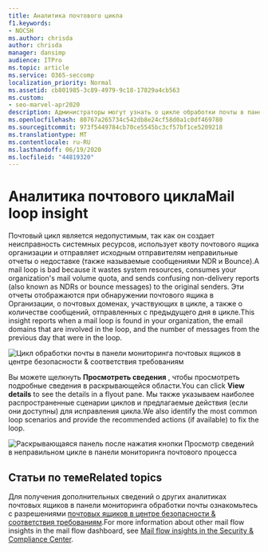 ```yaml
---
title: Аналитика почтового цикла
f1.keywords:
- NOCSH
ms.author: chrisda
author: chrisda
manager: dansimp
audience: ITPro
ms.topic: article
ms.service: O365-seccomp
localization_priority: Normal
ms.assetid: cb801985-3c89-4979-9c18-17829a4cb563
ms.custom:
- seo-marvel-apr2020
description: Администраторы могут узнать о цикле обработки почты в панели мониторинга "Управление почтовыми сообщениями" в центре безопасности & соответствия требованиям.
ms.openlocfilehash: 80767a265734c542db8e24cf58d0a1c0df469780
ms.sourcegitcommit: 973f5449784cb70ce5545bc3cf57bf1ce5209218
ms.translationtype: MT
ms.contentlocale: ru-RU
ms.lasthandoff: 06/19/2020
ms.locfileid: "44819320"
---
```

# <a name="mail-loop-insight"></a><span data-ttu-id="362ab-103">Аналитика почтового цикла</span><span class="sxs-lookup"><span data-stu-id="362ab-103">Mail loop insight</span></span>

<span data-ttu-id="362ab-104">Почтовый цикл является недопустимым, так как он создает неисправность системных ресурсов, использует квоту почтового ящика организации и отправляет исходным отправителям неправильные отчеты о недоставке (также называемые сообщениями NDR и Bounce).</span><span class="sxs-lookup"><span data-stu-id="362ab-104">A mail loop is bad because it wastes system resources, consumes your organization's mail volume quota, and sends confusing non-delivery reports (also known as NDRs or bounce messages) to the original senders.</span></span> <span data-ttu-id="362ab-105">Эти отчеты отображаются при обнаружении почтового ящика в Организации, о почтовых доменах, участвующих в цикле, а также о количестве сообщений, отправленных с предыдущего дня в цикле.</span><span class="sxs-lookup"><span data-stu-id="362ab-105">This insight reports when a mail loop is found in your organization, the email domains that are involved in the loop, and the number of messages from the previous day that were in the loop.</span></span>

![Цикл обработки почты в панели мониторинга почтовых ящиков в центре безопасности & соответствия требованиям](../../media/c3f707cb-4c89-4e88-989c-81ce1d1d6b99.png)

<span data-ttu-id="362ab-107">Вы можете щелкнуть **Просмотреть сведения** , чтобы просмотреть подробные сведения в раскрывающейся области.</span><span class="sxs-lookup"><span data-stu-id="362ab-107">You can click **View details** to see the details in a flyout pane.</span></span> <span data-ttu-id="362ab-108">Мы также указываем наиболее распространенные сценарии циклов и предлагаемые действия (если они доступны) для исправления цикла.</span><span class="sxs-lookup"><span data-stu-id="362ab-108">We also identify the most common loop scenarios and provide the recommended actions (if available) to fix the loop.</span></span>

![Раскрывающаяся панель после нажатия кнопки Просмотр сведений в неправильном цикле в панели мониторинга почтового процесса](../../media/f7e21300-c62f-41ec-853f-4a2775cd8aa7.png)

## <a name="related-topics"></a><span data-ttu-id="362ab-110">Статьи по теме</span><span class="sxs-lookup"><span data-stu-id="362ab-110">Related topics</span></span>

<span data-ttu-id="362ab-111">Для получения дополнительных сведений о других аналитиках почтовых ящиков в панели мониторинга обработки почты ознакомьтесь с разрешениями [почтовых ящиков в центре безопасности & соответствия требованиям](mail-flow-insights-v2.md).</span><span class="sxs-lookup"><span data-stu-id="362ab-111">For more information about other mail flow insights in the mail flow dashboard, see [Mail flow insights in the Security & Compliance Center](mail-flow-insights-v2.md).</span></span>
